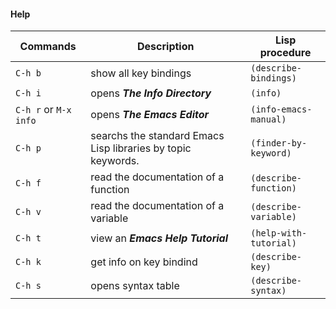 #### Help

| Commands 		        | Description 				                     		               | Lisp procedure 	     |  
|-----------------------|----------------------------------------------------------------------|-------------------------|
| `C-h b` 		  		| show all key bindings									               |`(describe-bindings)`	 |	
| `C-h i` 		  		| opens _**The Info Directory**_								 	   |`(info)`			     |
| `C-h r` or `M-x info` | opens _**The Emacs Editor**_								 	       |`(info-emacs-manual)`    |
| `C-h p` 		  		| searchs the standard Emacs Lisp libraries by topic keywords.         |`(finder-by-keyword)`    |
| `C-h f` 		 		| read the documentation of a function						           |`(describe-function)`    |
| `C-h v` 		  		| read the documentation of a variable 						           |`(describe-variable)`    |
| `C-h t` 		  		| view an _**Emacs Help Tutorial**_							           |`(help-with-tutorial)`   |	 
| `C-h k` 		  		| get info on key bindind										       |`(describe-key)`	     |	
| `C-h s` 		  		| opens syntax table										           |`(describe-syntax)`	     |
